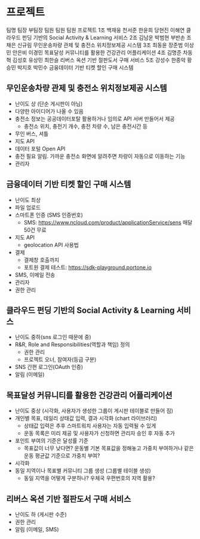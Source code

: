 # 프로젝트

팀명	팀장	  부팀장	팀원	  팀원	  팀원	  프로젝트
1조		백재웅	천서준	한윤희	당현진	이해연	클라우드 펀딩 기반의 Social Activity & Learning 서비스
2조		김남운	박범현	부반손	조채은	신규림	무인운송차량 관제 및 충전소 위치정보제공 시스템
3조		최동윤	장준범	이상민	안은비	이경민	목표달성 커뮤니티를 활용한 건강관리 어플리케이션
4조		김명준	차동혁	김성호	유상민	최한슬	리버스 옥션 기반 절판도서 구매 서비스
5조		강성수	한종악	황승민	박지호	박민수	금융데이터 기반 티켓 할인 구매 시스템


## 무인운송차량 관제 및 충전소 위치정보제공 시스템
* 난이도 상 (단순 게시판이 아님)
* 다양한 아이디어가 나올 수 있음
* 충전소 정보는 공공데이터포탈 활용하거나 임의로 API 서버 만들어서 제공
  - 충전소 위치, 충전기 개수, 충전 차량 수, 남은 충전시간 등
* 무인 버스, 셔틀
* 지도 API
* 데이터 포털 Open API
* 충전 필요 알림. 가까운 충전소 화면에 알려주면 차량이 자동으로 이동하는 기능
* 관리자

## 금융데이터 기반 티켓 할인 구매 시스템
* 난이도 최상
* 파일 업로드
* 스마트폰 인증 (SMS 인증번호)
  - SMS: https://www.ncloud.com/product/applicationService/sens 매달 50건 무료
* 지도 API
  - geolocation API 사용법
* 결제
  - 결제창 호출까지
  - 포트원 결제 테스트: https://sdk-playground.portone.io
* SMS, 이메일 전송
* 관리자
* 권한 관리

## 클라우드 펀딩 기반의 Social Activity & Learning 서비스
* 난이도 중하(sns 로그인 때문에 중)
* R&R, Role and Responsibilities(역할과 책임) 정의
  - 권한 관리
  - 프로젝트 오너, 참여자(등급 구분)
* SNS 간편 로그인(OAuth 인증)
* 알림 (이메일)

## 목표달성 커뮤니티를 활용한 건강관리 어플리케이션
* 난이도 중상 (시각화, 사용자가 생성한 그룹이 게시판 테이블로 만들어 짐)
* 개인별 목표, 데일리 상태값 입력, 결과 시각화 (chart 라이브러리)
  - 상태값 입력은 추후 스마트워치 사용자는 자동 입력될 수 있게
  - 운동 목록은 미리 제공 및 사용자가 신청하면 관리자 승인 후 자동 추가
* 포인트 부여의 기준은 달성률 기준
  - 목표값이 너무 낮다면? 운동별 기본 목표값을 정해놓고 가중치 부여하거나 같은 운동 평균값 기준으로 가중치 부여?
* 시각화 
* 동일 지역이나 목표별 커뮤니티 그룹 생성 (그룹별 테이블 생성)
  - 동일 지역을 어떻게 구분하나? 우체국 우편번호의 지역 활용?

## 리버스 옥션 기반 절판도서 구매 서비스
* 난이도 하 (게시판 수준)
* 권한 관리
* 알림 (이메일, SMS)

